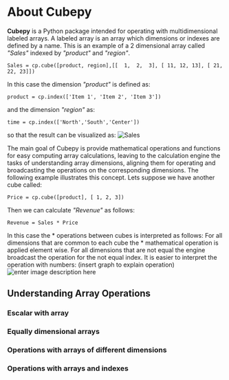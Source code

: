 # About Cubepy

**Cubepy** is a Python package intended for operating with multidimensional labeled arrays. A labeled array is an array which dimensions or indexes are defined by a name.
This is an example of a 2 dimensional array called *"Sales"* indexed by *"product"* and *"region"*.

`Sales = cp.cube([product, region],[[  1,  2,  3], [ 11, 12, 13], [ 21, 22, 23]])`

In this case the dimension *"product"* is defined as:

    product = cp.index(['Item 1', 'Item 2', 'Item 3'])

and the dimension *"region"* as:

    time = cp.index(['North','South','Center'])

so that the result can be visualized as:
![Sales](https://drive.google.com/file/d/1liAA60Qs972OTNxOFWQohm3muZCr6oVm/view?usp=sharing)



The main goal of Cubepy is provide mathematical operations and functions for easy computing array calculations, leaving to the calculation engine the tasks of understanding array dimensions, aligning them for operating and broadcasting the operations on the corresponding dimensions. The following example illustrates this concept.
Lets suppose we have another cube called:

    Price = cp.cube([product], [ 1, 2, 3])

Then we can calculate *"Revenue"* as follows:

    Revenue = Sales * Price
In this case the * operations between cubes is interpreted as follows:
For all dimensions that are common to each cube the * mathematical operation is applied element wise. For all dimensions that are not equal the engine broadcast the operation for the not equal index. 
It is easier to interpret the operation with numbers:
(insert graph to explain operation)
![enter image description here](https://drive.google.com/file/d/17D-2mvTpjc4hnDPj1_M_q6OSFHzaIm4r/view?usp=sharing)
## Understanding Array Operations
### Escalar with array
### Equally dimensional arrays
### Operations with arrays of different dimensions
### Operations with arrays and indexes
<!--stackedit_data:
eyJoaXN0b3J5IjpbLTExMjM3MjQyMTksMTI1NzU2NTkyOSwxND
IxNjY5ODIzLDExMTk2MTM3MzcsMTQzMjAzOTY0MiwtMjMyMzQ2
MDM2LDE4NzI4Njg3MzEsMTQ2ODY2MDY3OSw2NzA3NjUyODYsLT
E0MDg2ODM5NjEsMjgxNzY1NDQ2LC03NjUwNjc1NDUsOTI1ODA5
NTg3LDE4ODg4MzY0MTIsLTE2ODg2NTE2ODAsLTY1ODA1MzAwMC
wxMzkyOTMzODg0LDE2MTk1ODk3NSwxNTQ0MDA2NDEsLTEyNjc3
MDU5NjddfQ==
-->